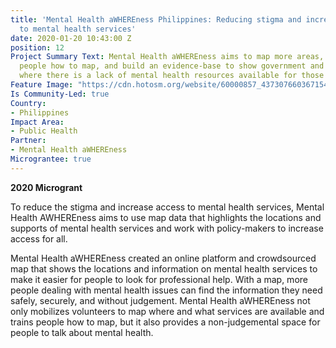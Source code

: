 ```yaml
---
title: 'Mental Health aWHEREness Philippines: Reducing stigma and increasing access
  to mental health services'
date: 2020-01-20 10:43:00 Z
position: 12
Project Summary Text: Mental Health aWHEREness aims to map more areas, train more
  people how to map, and build an evidence-base to show government and policy-makers
  where there is a lack of mental health resources available for those in need.
Feature Image: "https://cdn.hotosm.org/website/60000857_437307660367154_2533659245803470848_n-d92e7e.jpg"
Is Community-Led: true
Country:
- Philippines
Impact Area:
- Public Health
Partner:
- Mental Health aWHEREness
Micrograntee: true
---
```


**2020 Microgrant**

To reduce the stigma and increase access to mental health services, Mental Health AWHEREness aims to use map data that highlights the locations and supports of mental health services and work with policy-makers to increase access for all.

Mental Health aWHEREness created an online platform and crowdsourced map that shows the locations and information on mental health services to make it easier for people to look for professional help. With a map, more people dealing with mental health issues can find the information they need safely, securely, and without judgement. Mental Health aWHEREness not only mobilizes volunteers to map where and what services are available and trains people how to map, but it also provides a non-judgemental space for people to talk about mental health. 


